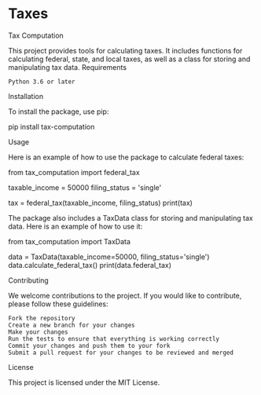 # Taxes

Tax Computation

This project provides tools for calculating taxes. It includes functions for calculating federal, state, and local taxes, as well as a class for storing and manipulating tax data.
Requirements

    Python 3.6 or later

Installation

To install the package, use pip:

pip install tax-computation

Usage

Here is an example of how to use the package to calculate federal taxes:

from tax_computation import federal_tax

taxable_income = 50000
filing_status = 'single'

tax = federal_tax(taxable_income, filing_status)
print(tax)

The package also includes a TaxData class for storing and manipulating tax data. Here is an example of how to use it:

from tax_computation import TaxData

data = TaxData(taxable_income=50000, filing_status='single')
data.calculate_federal_tax()
print(data.federal_tax)

Contributing

We welcome contributions to the project. If you would like to contribute, please follow these guidelines:

    Fork the repository
    Create a new branch for your changes
    Make your changes
    Run the tests to ensure that everything is working correctly
    Commit your changes and push them to your fork
    Submit a pull request for your changes to be reviewed and merged

License

This project is licensed under the MIT License.
